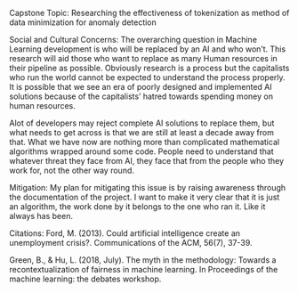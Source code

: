 Capstone Topic: Researching the effectiveness of tokenization as method of data minimization for anomaly detection

Social and Cultural Concerns:
The overarching question in Machine Learning development is who will be replaced by an AI and who won’t. This research will aid those who want to replace as many Human resources in their pipeline as possible. Obviously research is a process but the capitalists who run the world cannot be expected to understand the process properly. It is possible that we see an era of poorly designed and implemented AI solutions because of the capitalists’ hatred towards spending money on human resources. 

Alot of developers may reject complete AI solutions to replace them, but what needs to get across is that we are still at least a decade away from that. What we have now are nothing more than complicated mathematical algorithms wrapped around some code. People need to understand that whatever threat they face from AI, they face that from the people who they work for, not the other way round.

Mitigation:
My plan for mitigating this issue is by raising awareness through the documentation of the project. I want to make it very clear that it is just an algorithm, the work done by it belongs to the one who ran it. Like it always has been. 

Citations:
Ford, M. (2013). Could artificial intelligence create an unemployment crisis?. Communications of the ACM, 56(7), 37-39.

Green, B., & Hu, L. (2018, July). The myth in the methodology: Towards a recontextualization of fairness in machine learning. In Proceedings of the machine learning: the debates workshop.
